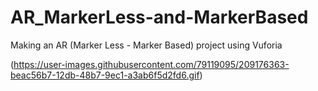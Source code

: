 # AR_MarkerLess-and-MarkerBased
Making an AR (Marker Less - Marker Based) project using Vuforia 

(https://user-images.githubusercontent.com/79119095/209176363-beac56b7-12db-48b7-9ec1-a3ab6f5d2fd6.gif)
